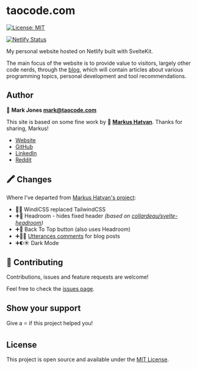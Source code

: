 # taocode.com

[![License: MIT](https://img.shields.io/badge/License-MIT-blue.svg)](https://opensource.org/licenses/MIT)

[![Netlify Status](https://api.netlify.com/api/v1/badges/2a3c91de-4dc2-4b5f-adac-46c69e0e92fc/deploy-status)](https://app.netlify.com/sites/taocode-com/deploys)

My personal website hosted on Netlify built with SvelteKit.

The main focus of the website is to provide value to visitors, largely other code nerds, through the [blog](https://taocode.com/blog), which will contain articles about various programming topics, personal development and tool recommendations.

## Author

👤 **Mark Jones <mark@taocode.com>**

This site is based on some fine work by 👤 **[Markus Hatvan](https://markushatvan.com)**. Thanks for sharing, Markus!


- [Website](https://taocode.com/)
- [GitHub](https://github.com/taocode)
- [LinkedIn](https://www.linkedin.com/in/taocode/)
- [Reddit](https://www.reddit.com/user/taocode)

## 🖍️ Changes

Where I've departed from [Markus Hatvan's project](https://github.com/mhatvan/markushatvan.com):

- 🏃💨 WindiCSS replaced TailwindCSS
- ➕🤯 Headroom - hides fixed header *(based on [collardeau/svelte-headroom](https://github.com/collardeau/svelte-headroom))*
- ➕🔼 Back To Top button (also uses Headroom)
- ➕👋💬 [Utterances comments](https://utteranc.es/) for blog posts
- ➕🌓☀️ Dark Mode

## 🤝 Contributing

Contributions, issues and feature requests are welcome!

Feel free to check the [issues page](https://github.com/taocode/taocode.com/issues).

## Show your support

Give a ⭐️ if this project helped you!

## License

This project is open source and available under the [MIT License](LICENSE).

